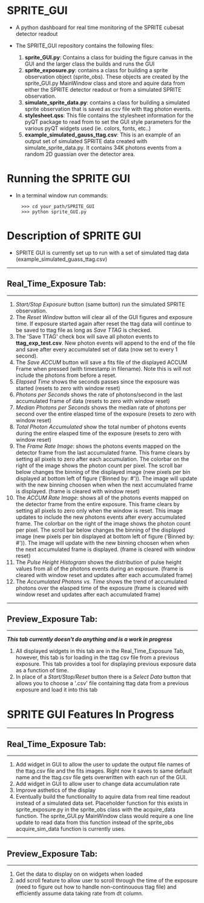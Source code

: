 # SPRITE_GUI 

- A python dashboard for real time monitoring of the SPRITE cubesat detector readout

- The SPRITE_GUI repository contains the following files:
	1. **sprite_GUI.py**: Contains a class for buiding the figure canvas in the GUI and the larger class the builds and runs the GUI 
	2. **sprite_exposure.py**: contains a class for building a sprite observation object (sprite_obs). These objects are created by the sprite_GUI.py MainWindow class and store and aquire data from either the SPRITE detector readout or from a simulated SPRITE observation. 
	3. **simulate_sprite_data.py**: contains a class for building a simulated sprite observation that is saved as csv file with ttag photon events. 
	4. **stylesheet.qss**: This file contains the stylesheet information for the pyQT package to read from to set the GUI style parameters for the various pyQT widgets used (ie. colors, fonts, etc..)
	5. **example_simulated_gauss_ttag.csv**: This is an example of an output set of simulated SPRITE data created with simulate_sprite_data.py. It contains 34K photons events from a random 2D guassian over the detector area. 


# Running the SPRITE GUI

- In a terminal window run commands:

		>>> cd your_path/SPRITE_GUI 
		>>> python sprite_GUI.py


# Description of SPRITE GUI

- SPRITE GUI is currently set up to run with a set of simulated ttag data (example_simulated_guass_ttag.csv)

------------------------------
## Real_Time_Exposure Tab:
------------------------------
1. *Start/Stop Exposure* button (same button) run the simulated SPRITE observation. 
2. The *Reset Window* button will clear all of the GUI figures and exposure time. If exposure started again after reset the ttag data will continue to be saved to ttag file as long as *Save TTAG* is checked. 
3. The 'Save TTAG' check box will save all photon events to **ttag_exp_test.csv**. New photon events will append to the end of the file and save after every accumulated set of data (now set to every 1 second). 
4. The *Save ACCUM* button will save a fits file of the displayed ACCUM Frame when pressed (with timestamp in filename). Note this is will not include the photons from before a reset. 
5. *Elapsed Time* shows the seconds passes since the exposure was started (resets to zero with window reset)
6. *Photons per Seconds* shows the rate of photons/second in the last accumulated frame of data (resets to zero with window reset)
7. *Median Photons per Seconds* shows the median rate of photons per second over the entire elasped time of the exposure (resets to zero with window reset)
8. *Total Photon Accumulated* show the total number of photons events during the entire elasped time of the exposure (resets to zero with window reset)
9. The *Frame Rate Image*: shows the photons events mapped on the detector frame from the last accumulated frame. This frame clears by setting all pixels to zero after each accumulation. The colorbar on the right of the image shows the photon count per pixel. The scroll bar below changes the binning of the displayed image (new pixels per bin displayed at bottom left of figure ('Binned by: #')). The image will update with the new binning choosen when when the next accumulated frame is displayed. (frame is cleared with window reset)
10. The *ACCUM Rate Image*: shows all of the photons events mapped on the detector frame from the entire exposure. This frame clears by setting all pixels to zero only when the window is reset. This image updates to include the new photons events after every accumulated frame. The colorbar on the right of the image shows the photon count per pixel. The scroll bar below changes the binning of the displayed image (new pixels per bin displayed at bottom left of figure ('Binned by: #')). The image will update with the new binning choosen when when the next accumulated frame is displayed. (frame is cleared with window reset)
11. The *Pulse Height Histogram* shows the distribution of pulse height values from all of the photons events during an exposure. (frame is cleared with window reset and updates after each accumulated frame)
11. The *Accumulated Photons vs. Time* shows the trend of accumulated photons over the elasped time of the exposure (frame is cleared with window reset and updates after each accumulated frame)

------------------------------
## Preview_Exposure Tab:
------------------------------
***This tab currently doesn't do anything and is a work in progress***
1. All displayed widgets in this tab are in the Real_Time_Exposure Tab, however, this tab is for loading in the ttag csv file from a previous exposure. This tab provides a tool for displaying previous exposure data as a function of time. 
2. In place of a *Start/Stop/Reset* button there is a *Select Data* button that allows you to choose a '.csv' file containing ttag data from a previous exposure and load it into this tab


# SPRITE GUI Features In Progress

------------------------------
## Real_Time_Exposure Tab:
------------------------------
1. Add widget in GUI to allow the user to update the output file names of the ttag.csv file and the fits images. Right now it saves to same default name and the ttag.csv file gets overwritten with each run of the GUI. 
2. Add widget in GUI to allow user to change data accumulation rate 
3. Improve asthetics of the display
4. Eventually build the functionality to aquire data from real time readout instead of a simulated data set. Placeholder function for this exists in sprite_exposure.py in the sprite_obs class with the acquire_data function. The sprite_GUI.py MainWindow class would require a one line update to read data from this function instead of the sprite_obs acquire_sim_data function is currently uses. 

------------------------------
## Preview_Exposure Tab:
------------------------------
1. Get the data to display on on widgets when loaded
2. add scroll feature to allow user to scroll through the time of the exposure (need to figure out how to handle non-continouous ttag file) and efficiently assume data taking rate from dt column. 
